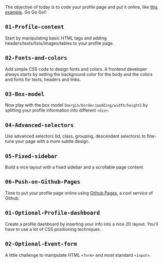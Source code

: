 The objective of today is to code your profile page and put it online, like [this example](http://lewagon.github.io/html-css-challenges/04-advanced-selectors/). Go Go Go!!

## `01-Profile-content`
Start by manipulating basic HTML tags and adding headers/texts/lists/images/tables to your profile page.

## `02-Fonts-and-colors`
Add simple CSS code to design fonts and colors. A frontend developer always starts by setting the background color for the body and the colors and fonts for texts, headers and links.

## `03-Box-model`
Now play with the box model (`margin/border/padding/width/height`) by splitting your profile information into different `<div>`.

## `04-Advanced-selectors`
Use advanced selectors (id, class, grouping, descendant selectors) to fine-tune your page with a more subtle design.

## `05-Fixed-sidebar`
Build a nice layout with a fixed sidebar and a scrollable page content.

## `06-Push-on-Github-Pages`
Time to put your profile page online using [Github Pages](https://pages.github.com/), a cool service of Github.

## `01-Optional-Profile-dashboard`
Create a profile dashboard by inserting your info into a nice 2D layout. You'll
have to use a lot of CSS positioning techniques.

## `02-Optional-Event-form`
A little challenge to manipulate HTML `<form>` and most standard `<input>`.

